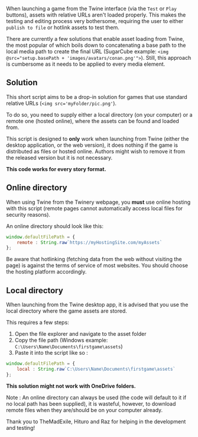 When launching a game from the Twine interface (via the `Test` or `Play` buttons), assets with relative URLs aren't loaded properly. This makes the testing and editing process very bothersome, requiring the user to either `publish to file` or hotlink assets to test them.

There are currently a few solutions that enable asset loading from Twine, the most popular of which boils down to concatenating a base path to the local media path to create the final URL (SugarCube example: `<img @src="setup.basePath + 'images/avatars/conan.png'">`).
Still, this approach is cumbersome as it needs to be applied to every media element.

## Solution ##

This short script aims to be a drop-in solution for games that use standard relative URLs (`<img src='myFolder/pic.png'`). 

To do so, you need to supply either a local directory (on your computer) or a remote one (hosted online), where the assets can be found and loaded from.

This script is designed to **only** work when launching from Twine (either the desktop application, or the web version), it does nothing if the game is distributed as files or hosted online. Authors might wish to remove it from the released version but it is not necessary.

**This code works for every story format.**

## Online directory ##

When using Twine from the Twinery webpage, you **must** use online hosting with this script (remote pages cannot automatically access local files for security reasons).

An online directory should look like this:
```js
window.defaultFilePath = { 
	remote : String.raw`https://myHostingSite.com/myAssets`
};
```

Be aware that hotlinking (fetching data from the web without visiting the page) is against the terms of service of most websites. You should choose the hosting platform accordingly.

## Local directory ##

When launching from the Twine desktop app, it is advised that you use the local directory where the game assets are stored. 

This requires a few steps:
1. Open the file explorer and navigate to the asset folder
2. Copy the file path (Windows example: `C:\Users\Name\Documents\firstgame\assets`)
3. Paste it into the script like so :
```js
window.defaultFilePath = { 
	local : String.raw`C:\Users\Name\Documents\firstgame\assets`
};
```

**This solution might not work with OneDrive folders.**

Note : An online directory can always be used (the code will default to it if no local path has been supplied), it is wasteful, however, to download remote files when they are/should be on your computer already.

Thank you to TheMadExile, Hituro and Raz for helping in the development and testing!
